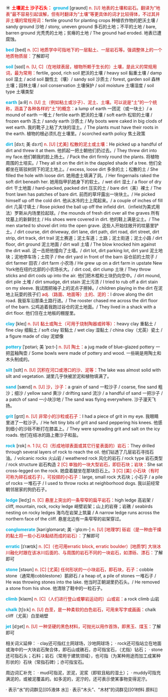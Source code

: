 ☀ <font color="red">**土壤泥土 沙子石头：**</font>
<font color="sky blue">**ground**</font> [ɡraʊnd] 
<font color="#c00000">n. [U] 地表的土壤和岩石。翻译为“地表”最不容易引起误解，但有时翻译为“土壤”等更具体的词才比较得体，不过其并非土壤的常规用词：</font>fertile ground for planting crops 种植农作物的肥沃土壤 / sandy ground 沙地 / stony, uneven ground 多石的土地；不平的土地 / bare, barren ground 光秃秃的土地；贫瘠的土地 / The ground had eroded. 地表已遭腐蚀。

<font color="sky blue">**bed**</font> [bed] 
<font color="#c00000">n. [C] 地质学中可指地下的一层黏土、一层岩石等。强调整体上的一个地质物质层：</font>了解即可

<font color="sky blue">**soil**</font> [sɒɪl] 
<font color="#c00000">n. [U, C]（在地球表层，植物所赖于生长的）土壤，是此义的常规用词，最为常用：</font>fertile, good, rich soil 肥沃的土壤 / heavy soil 黏重土壤 / damp soil 湿土 / acid soil 酸性土（壤）/ sandy soil 沙质土 / forest, garden soil 森林土壤；园林土壤 / soil conservation 土壤保护 / soil moisture 土壤湿度 / soil type 土壤类型

<font color="sky blue">**earth**</font> [ə:θ] 
<font color="#c00000">n. [U] 土（例如粘土或沙子）、泥土、土壤。可以说是“土”的一个统称，涵盖了各种各样的“土”的概念：</font>a lump of earth 一团泥（或一块土）/ a mound of earth 一堆土 / fertile earth 肥沃的土壤 / soft earth 松软的土壤 / frozen earth 冻土 / sandy earth 沙质土 / My boots were caked in big clods of wet earth. 我的靴子上粘了大块的湿土。/ The plants must have their roots in the earth. 植物的根必须扎在土壤里。/ scorched earth policy 焦土政策
           
<font color="sky blue">**dirt**</font> [dɜ:t; 美 dɜ:rt]
<font color="#c00000">n. [U] [尤美] 松散的泥土或土壤：</font>He picked up a handful of dirt and threw it at them. 他抓起一把土朝他们扔过去。/ They threw dirt into my face.他们朝我的脸上扬土。/ Pack the dirt firmly round the plants. 将植物周围的土培实。/ They all sit on the dirt in the dappled shade of a tree. 他们全都坐在斑驳树阴下的泥土地上。/ excess, loose dirt 多余的土；松散的土 / She filled the hole with loose dirt. 她用虚土填满了洞。/ Her fingernails raked the soft dirt beneath her. 她用指甲扒她身下的软土。/ wet dirt 湿土 / a floor of dry dirt 干土地面 / hard-packed, packed dirt 压实的土 / bare dirt（美）裸土 / The front lawn has patches of bare dirt. 前而的草坪露出一块块土。/ He picked himself up off the cold dirt. 他从冰冷的土上爬起来。/ a couple of inches of fill dirt 几英寸填土 / Rose picked the ball up off the infield dirt.（infield为美式用法）罗斯从内场里捡起球。/ the mounds of fresh dirt over all the graves 所有坟墓上的新鲜封土 / His shoes were covered in dirt. 他的鞋上满是尘土。/ The men started to shovel dirt into the open grave. 这些人开始往敞开的坟墓里铲土。/ dirt course, dirt driveway, dirt lane, dirt path, dirt road, dirt street, dirt strip, dirt track, dirt trail 泥土赛道；泥土车道；土路；泥土街道；泥土小路 / dirt floor, dirt ground 泥土地面 / dirt wall 土墙 / The blow knocked him against the dirt wall. 这一击把他撞向了土墙。/ dirt lot, dirt parking lot, dirt yard 泥土地块；泥地停车场；土院子 / the dirt yard in front of the barn 谷仓前的土院子 / dirt farmer 田农 / dirt farm 小农场 / He grew up on a dirt farm in upstate New York他在纽约北部的小农场长大。/ dirt cod, dirt clump 土块 / They throw sticks and dirt cods up into the air. 他们把木棍和土块扔向空中。/ dirt mound, dirt pile 土堆 / dirt smudge, dirt stain 泥土污渍 / I tried to rub off a dirt stain on my sleeve. 我试图把袖子上的泥点子擦掉。/ children playing in the dirt 在泥地上玩耍的孩子们 <font color="#c00000">adj.（路面、地面等）土的、泥的：</font>I drove along the dirt road. 我驱车沿那条土路行进。/ The rooster chased me across the dirt floor of the barn. 公鸡追着我跑过谷仓的泥土地面。/ They lived in a shack with a dirt floor. 他们住在土地板的棚屋里。

<font color="sky blue">**clay**</font> [kleɪ] 
<font color="#c00000">n. [U] 黏土或陶土（可用于烧制陶器或砖等）：</font>heavy clay 重黏土 / fine clay 细黏土 / soft clay 软黏土 / wet clay 湿黏土 / china clay（尤英）瓷土 / a figure made of clay 泥塑像
                      
<font color="sky blue">**pottery**</font> [ˈpɒtəri; 美 ˈpɑ:t-]
<font color="#c00000">n. [U] 陶土：</font>a jug made of blue-glazed pottery 一把蓝釉陶壶 / Some bowls were made of pottery and wood. 一些碗是用陶土和木头制成的。

<font color="sky blue">**silt**</font> [sɪlt]
<font color="#c00000">n. [U] 沉积在河口或港口的沙、泥等：</font>The lake was almost solid with silt and vegetation. 湖里几乎快被淤泥和植物填满了。

<font color="sky blue">**sand**</font> [sænd] 
<font color="#c00000">n. [U] 沙，沙子：</font>a grain of sand 一粒沙子 / coarse, fine sand 粗沙；细沙 / yellow sand 黄沙 / drifting sand 流沙 / a handful of sand 一把沙子 / a patch of sand 一小块沙地 / The sand was flying everywhere. 沙子漫天飞扬。
           
<font color="sky blue">**grit**</font> [grɪt]
<font color="#c00000">n. [U] 非常小的沙粒或石子：</font>I had a piece of grit in my eye. 我眼睛里进了一粒沙子。/ He felt tiny bits of grit and sand peppering his knees. 他感到细小的沙砾不断打在膝盖上。/ They were spreading grit and salt on the icy roads. 他们在结冰的路上撒沙子和盐。

<font color="sky blue">**rock**</font> [rɒk] 
<font color="#c00000">n. 1 [U, C]（形成地球表面或其它行星表面的）岩石：</font>They drilled through several layers of rock to reach the oil. 他们钻透了几层岩石寻找石油。/ volcanic rocks 火山岩 / weathered rock 风化的岩石 / rock type 岩石类型 / rock structure 岩石构造 <font color="#c00000">2 [C] 单独的一块大型岩石，即巨石块；岩块：</font>She sat cross-legged on the rock. 她盘着腿坐在那块巨石上。<font color="#c00000">3 [C] [美] 小石块（有时可称为碎石或石子），可投掷的小石子：</font>large, small rock 大石块；小石子 / a pile of rocks 一堆石子 / I used to throw rocks at neighborhood dogs. 我以前经常朝邻居家的狗扔石子。
             
<font color="sky blue">**ledge**</font> [ledʒ]
<font color="#c00000">n. [C] 悬崖上突出的一条窄窄的扁平岩石：</font>high ledge 高岩架 / cliff, mountain, rock, rocky ledge 峭壁岩架；山上的岩脊；岩礁 / seabirds nesting on rocky ledges 海鸟在岩架上筑巢 / A narrow ledge runs across the northern face of the cliff. 悬崖北边有一条窄窄的岩架穿过。

<font color="sky blue">**conglomerate**</font> [kənˈglɒmərət; 美 -ˈglɑ:m-]
<font color="#c00000">n. [U] [地理学] 砾岩（是一种由干燥的黏土将一些小石块黏结而成的岩石）：</font>了解即可
       
<font color="sky blue">**erratic**</font> [ɪˈrætɪk]
<font color="#c00000">n. [C]（也可用erratic block, erratic boulder）[地质学] 大块冰川融化时跟在该冰川后面的、与周围的岩石不同的一块岩石，如漂砾、漂石：</font>了解即可

<font color="sky blue">**stone**</font> [stəʊn] 
<font color="#c00000">n. [C] [尤英] 任何形状的一小块岩石，即石块，石子：</font>cobble stone（通常用cobblestone）鹅卵石 / a heap of, a pile of stones 一堆石子 / He was throwing stones into the lake. 他当时正朝湖里扔石头。/ He removed a stone from his shoe. 他清除了鞋中的一粒石子。

<font color="sky blue">**climb**</font> [klaɪm] 
<font color="#c00000">n. [C]（人们进行登山或攀岩运动的）山或岩：</font>a rock climb 山岩

<font color="sky blue">**chalk**</font> [tʃɔ:k] 
<font color="#c00000">n. [U] 白垩，是一种柔软的白色岩石，可用来写字或画画：</font>chalk cliff（尤英）白垩峭壁

<font color="sky blue">**jet**</font> [dӡet] 
<font color="#c00000">n. [U] 一种坚硬的黑色材料，可抛光以用作首饰，即黑玉、煤玉：</font>了解即可

相关词义延伸：
· clay还可指红土网球场，沙地网球场；
· rock还可指站立在地面或海中的一大块岩石聚合体，即石山或礁石，亦可指宝石，（尤指）钻石；
· stone还可指石头；石料；岩石（常用于建筑领域），也可指（为某种用途而加工成某种形状的）石块（常指石碑）；亦可指宝石。

周边词汇补充：
· mud可指泥，淤泥，泥浆（即软且粘的湿土）；
· muddy可指充满泥的，或被泥覆盖的。如多泥的，泥泞的，还可表示使某事物变得泥泞。

· 表示“水”的词群见[[05液体 水]]
· 表示“木头”、“木材”的词群见[[01材料 原料]]
